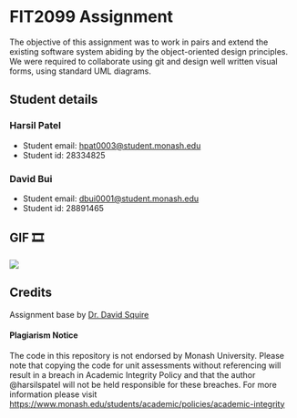 # FIT2099 Assignment

The objective of this assignment was to work in pairs and extend the existing software system abiding by the object-oriented design principles. We were required to collaborate using git and design well written visual forms, using standard UML diagrams.

## Student details

### Harsil Patel
- Student email: hpat0003@student.monash.edu
- Student id: 28334825

### David Bui
- Student email: dbui0001@student.monash.edu
- Student id: 28891465


## GIF 🎞

<img src="screencaptures/gameplay.gif">


</br>

## Credits
Assignment base by [Dr. David Squire](http://users.monash.edu/~davids/)


#### Plagiarism Notice

The code in this repository is not endorsed by Monash University. Please note that copying the code for unit assessments without referencing will result in a breach in Academic Integrity Policy and that the author @harsilspatel will not be held responsible for these breaches. For more information please visit https://www.monash.edu/students/academic/policies/academic-integrity
